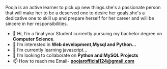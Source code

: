 Pooja is an active learner to pick up new things.she's a passionate person that 
will make her to be a deserved one to desire her goals.she's a dedicative one 
to skill up and prepare herself for her career and will be sincere in her
responsibilities.
- 👋 Hi, I’m a final year Student currently pursuing my bachelor degree on **Computer Science**.
- 👀 I’m interested in **Web development,Mysql and Python...**
- 🌱 I’m currently learning javascript...
- 💞️ I’m looking to collaborate on **Python and MySQL Projects**
- 📫 How to reach me Email- **poojarofficial124@gmail.com** 


